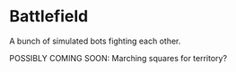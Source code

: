 # Battlefield
A bunch of simulated bots fighting each other.

POSSIBLY COMING SOON: Marching squares for territory?
